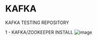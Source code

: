 # KAFKA
KAFKA TESTING REPOSITORY

1 - KAFKA/ZOOKEEPER INSTALL
![image](https://user-images.githubusercontent.com/59425078/110624774-50cbff00-81a7-11eb-8f75-76713c5ab90b.png)  
